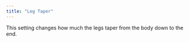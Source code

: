 ```yaml
---
title: "Leg Taper"
---
```


This setting changes how much the legs taper from the body down to the end.

